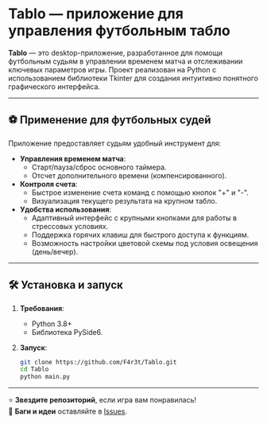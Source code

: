 # Tablo — приложение для управления футбольным табло

**Tablo** — это desktop-приложение, разработанное для помощи футбольным судьям в управлении временем матча и отслеживании ключевых параметров игры. Проект реализован на Python с использованием библиотеки Tkinter для создания интуитивно понятного графического интерфейса.

---

## ⚽ Применение для футбольных судей

Приложение предоставляет судьям удобный инструмент для:

- **Управления временем матча**:
  - Старт/пауза/сброс основного таймера.
  - Отсчет дополнительного времени (компенсированного).
- **Контроля счета**:
  - Быстрое изменение счета команд с помощью кнопок "+" и "-".
  - Визуализация текущего результата на крупном табло.
- **Удобства использования**:
  - Адаптивный интерфейс с крупными кнопками для работы в стрессовых условиях.
  - Поддержка горячих клавиш для быстрого доступа к функциям.
  - Возможность настройки цветовой схемы под условия освещения (день/вечер).

---

## 🛠 Установка и запуск

1. **Требования**:
   - Python 3.8+
   - Библиотека PySide6.

2. **Запуск**:
   ```bash
   git clone https://github.com/F4r3t/Tablo.git
   cd Tablo
   python main.py
   ```
---  
⭐ **Звездите репозиторий**, если игра вам понравилась!  
🐞 **Баги и идеи** оставляйте в [Issues](https://github.com/F4r3t/Project_pygame/issues).  
